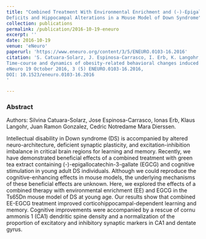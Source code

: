 ```yaml
---
title: "Combined Treatment With Environmental Enrichment and (-)-Epigallocatechin-3-Gallate Ameliorates Learning 
Deficits and Hippocampal Alterations in a Mouse Model of Down Syndrome"
collection: publications
permalink: /publication/2016-10-19-eneuro
excerpt: ''
date: 2016-10-19
venue: 'eNeuro'
paperurl: 'https://www.eneuro.org/content/3/5/ENEURO.0103-16.2016'
citation: 'S. Catuara-Solarz, J. Espinosa-Carrasco, I. Erb, K. Langohr, J. R. Gonzalez, C. Notredame and M. Dierssen 
Time-course and dynamics of obesity-related behavioral changes induced by energy-dense foods in mice, 
eNeuro 19 October 2016, 3 (5) ENEURO.0103-16.2016, 
DOI: 10.1523/eneuro.0103-16.2016
'

---
```

### Abstract

Authors: Silvina Catuara-Solarz, Jose Espinosa-Carrasco, Ionas Erb, Klaus Langohr, Juan Ramon Gonzalez, Cedric Notredame 
Mara Dierssen.

Intellectual disability in Down syndrome (DS) is accompanied by altered neuro-architecture, deficient synaptic 
plasticity, and excitation-inhibition imbalance in critical brain regions for learning and memory. Recently, we have 
demonstrated beneficial effects of a combined treatment with green tea extract containing 
(-)-epigallocatechin-3-gallate (EGCG) and cognitive stimulation in young adult DS individuals. Although we could 
reproduce the cognitive-enhancing effects in mouse models, the underlying mechanisms of these beneficial effects are 
unknown. Here, we explored the effects of a combined therapy with environmental enrichment (EE) and EGCG in the Ts65Dn 
mouse model of DS at young age. Our results show that combined EE-EGCG treatment improved corticohippocampal-dependent 
learning and memory. Cognitive improvements were accompanied by a rescue of cornu ammonis 1 (CA1) dendritic spine 
density and a normalization of the proportion of excitatory and inhibitory synaptic markers in CA1 and dentate gyrus.
